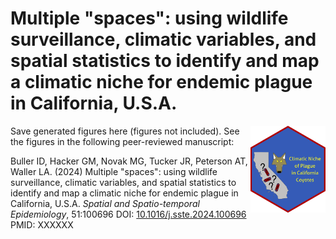 # Multiple "spaces": using wildlife surveillance, climatic variables, and spatial statistics to identify and map a climatic niche for endemic plague in California, U.S.A.
<img src='../hex/hex.png' width='120' align='right' />

Save generated figures here (figures not included). See the figures in the following peer-reviewed manuscript:

Buller ID, Hacker GM, Novak MG, Tucker JR, Peterson AT, Waller LA. (2024) Multiple "spaces": using wildlife surveillance, climatic variables, and spatial statistics to identify and map a climatic niche for endemic plague in California, U.S.A. *Spatial and Spatio-temporal Epidemiology*, 51:100696 DOI: [10.1016/j.sste.2024.100696](https://doi.org/10.1016/j.sste.2024.100696) PMID: XXXXXX
